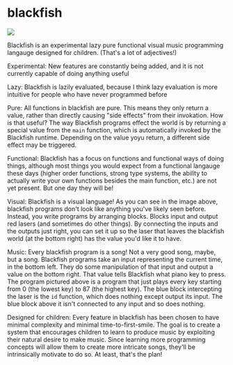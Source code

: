 # blackfish

 ![](https://i.imgur.com/5b9ac4E.png)

Blackfish is an experimental lazy pure functional visual music programming langauge designed for children. (That's a lot of adjectives!)

Experimental: New features are constantly being added, and it is not currently capable of doing anything useful

Lazy: Blackfish is lazily evaluated, because I think lazy evaluation is more intuitive for people who have never programmed before

Pure: All functions in blackfish are pure. This means they only return a value, rather than directly causing "side effects" from their invokation. How is that useful? 
The way Blackfish programs effect the world is by returning a special value from the `main` function, which is automatically invoked by the Blackfish runtime. 
Depending on the value yoyu return, a different side effect may be triggered.

Functional: Blackfish has a focus on functions and functional ways of doing things, although most things you would expect from a functional langauge these days (higher
order functions, strong type systems, the ability to actually write your own functions besides the main function, etc.) are not yet present. But one day they will be!

Visual: Blackfish is a visual language! As you can see in the image above, blackfish programs don't look like anything you've likely seen before. Instead, you write programs
by arranging blocks. Blocks input and output red lasers (and sometimes do other things). By connecting the inputs and the outputs just right, you can set it up so the laser
that leaves the blackfish world (at the bottom right) has the value you'd like it to have.

Music: Every blackfish program is a song! Not a very good song, maybe, but a song. Blackfish programs take an input representing the current time, in the bottom left. They 
do some manipulation of that input and output a value on the bottom right. That value tells Blackfish what piano key to press. The program pictured above is a program that just
plays every key starting from 0 (the lowest key) to 87 (the highest key). The blue block intercepting the laser is the `id` function, which does nothing except output its input. 
The blue block above it isn't connected to any input and so does nothing.

Designed for children: Every feature in blackfish has been chosen to have minimal complexity and minimal time-to-first-smile. The goal is to create a system that encourages 
children to learn to produce music by exploiting their natural desire to make music. Since learning more programming concepts will allow them to create more intricate songs,
they'll be intrinsically motivate to do so. At least, that's the plan!

